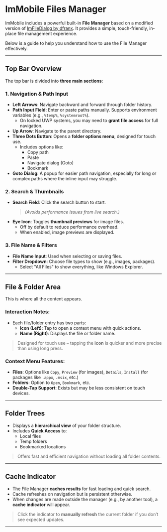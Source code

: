 # ImMobile Files Manager

ImMobile includes a powerful built-in **File Manager** based on a modified version of [ImFileDialog by dfranx](https://github.com/dfranx/ImFileDialog). It provides a simple, touch-friendly, in-place file management experience.

Below is a guide to help you understand how to use the File Manager effectively.

---

## Top Bar Overview

The top bar is divided into **three main sections**:

### 1. Navigation & Path Input

- **Left Arrows**: Navigate backward and forward through folder history.
- **Path Input Field**: Enter or paste paths manually. Supports environment variables (e.g., `%temp%`, `%systemroot%`).
  - On locked UWP systems, you may need to **grant file access** for full navigation.
- **Up Arrow**: Navigate to the parent directory.
- **Three Dots Button**: Opens a **folder options menu**, designed for touch use.
  - Includes options like:
    - Copy path
    - Paste
    - Navigate dialog (Goto)
    - Bookmark
- **Goto Dialog**: A popup for easier path navigation, especially for long or complex paths where the inline input may struggle.

### 2. Search & Thumbnails

- **Search Field**: Click the search button to start.  
  > *(Avoids performance issues from live search.)*
- **Eye Icon**: Toggles **thumbnail previews** for image files.
  - Off by default to reduce performance overhead.
  - When enabled, image previews are displayed.

### 3. File Name & Filters

- **File Name Input**: Used when selecting or saving files.
- **Filter Dropdown**: Choose file types to show (e.g., images, packages).
  - Select "All Files" to show everything, like Windows Explorer.

---

## File & Folder Area

This is where all the content appears.

### Interaction Notes:

- Each file/folder entry has two parts:
  - **Icon (Left)**: Tap to open a context menu with quick actions.
  - **Name (Right)**: Displays the file or folder name.

> Designed for touch use – tapping the **icon** is quicker and more precise than using long press.

### Context Menu Features:

- **Files**: Options like `Copy`, `Preview` (for images), `Details`, `Install` (for packages like `.appx`, `.msix`, etc.)
- **Folders**: Option to `Open`, `Bookmark`, etc.
- **Double-Tap Support**: Exists but may be less consistent on touch devices.

---

## Folder Trees

- Displays a **hierarchical view** of your folder structure.
- Includes **Quick Access** to:
  - Local files
  - Temp folders
  - Bookmarked locations

> Offers fast and efficient navigation without loading all folder contents.

---

## Cache Indicator

- The File Manager **caches results** for fast loading and quick search.
- Cache refreshes on navigation but is persistent otherwise.
- When changes are made outside the manager (e.g., by another tool), a **cache indicator** will appear.

> Click the indicator to **manually refresh** the current folder if you don’t see expected updates.

---
